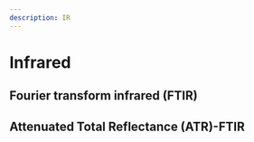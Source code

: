 ```yaml
---
description: IR
---
```


# Infrared

## Fourier transform infrared (FTIR)

## Attenuated Total Reflectance (ATR)-FTIR

